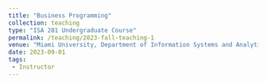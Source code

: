 ```yaml
---
title: "Business Programming"
collection: teaching
type: "ISA 281 Undergraduate Course"
permalink: /teaching/2023-fall-teaching-1
venue: "Miami University, Department of Information Systems and Analytics"
date: 2023-09-01
tags:
 - Instructor
---
```



